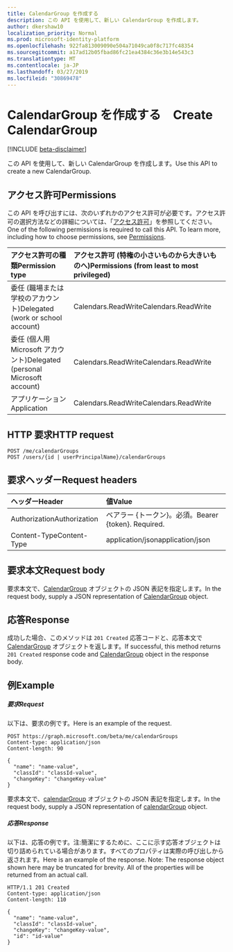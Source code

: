 ```yaml
---
title: CalendarGroup を作成する　
description: この API を使用して、新しい CalendarGroup を作成します。
author: dkershaw10
localization_priority: Normal
ms.prod: microsoft-identity-platform
ms.openlocfilehash: 922fa813009090e504a71049ca0f8c717fc48354
ms.sourcegitcommit: a17ad12b05fbad86fc21ea4384c36e3b14e543c3
ms.translationtype: MT
ms.contentlocale: ja-JP
ms.lasthandoff: 03/27/2019
ms.locfileid: "30869478"
---
```

# <a name="create-calendargroup"></a><span data-ttu-id="b7ed9-103">CalendarGroup を作成する　</span><span class="sxs-lookup"><span data-stu-id="b7ed9-103">Create CalendarGroup</span></span>

[!INCLUDE [beta-disclaimer](../../includes/beta-disclaimer.md)]

<span data-ttu-id="b7ed9-104">この API を使用して、新しい CalendarGroup を作成します。</span><span class="sxs-lookup"><span data-stu-id="b7ed9-104">Use this API to create a new CalendarGroup.</span></span>
## <a name="permissions"></a><span data-ttu-id="b7ed9-105">アクセス許可</span><span class="sxs-lookup"><span data-stu-id="b7ed9-105">Permissions</span></span>
<span data-ttu-id="b7ed9-p101">この API を呼び出すには、次のいずれかのアクセス許可が必要です。アクセス許可の選択方法などの詳細については、「[アクセス許可](/graph/permissions-reference)」を参照してください。</span><span class="sxs-lookup"><span data-stu-id="b7ed9-p101">One of the following permissions is required to call this API. To learn more, including how to choose permissions, see [Permissions](/graph/permissions-reference).</span></span>

|<span data-ttu-id="b7ed9-108">アクセス許可の種類</span><span class="sxs-lookup"><span data-stu-id="b7ed9-108">Permission type</span></span>      | <span data-ttu-id="b7ed9-109">アクセス許可 (特権の小さいものから大きいものへ)</span><span class="sxs-lookup"><span data-stu-id="b7ed9-109">Permissions (from least to most privileged)</span></span>              |
|:--------------------|:---------------------------------------------------------|
|<span data-ttu-id="b7ed9-110">委任 (職場または学校のアカウント)</span><span class="sxs-lookup"><span data-stu-id="b7ed9-110">Delegated (work or school account)</span></span> | <span data-ttu-id="b7ed9-111">Calendars.ReadWrite</span><span class="sxs-lookup"><span data-stu-id="b7ed9-111">Calendars.ReadWrite</span></span>    |
|<span data-ttu-id="b7ed9-112">委任 (個人用 Microsoft アカウント)</span><span class="sxs-lookup"><span data-stu-id="b7ed9-112">Delegated (personal Microsoft account)</span></span> | <span data-ttu-id="b7ed9-113">Calendars.ReadWrite</span><span class="sxs-lookup"><span data-stu-id="b7ed9-113">Calendars.ReadWrite</span></span>    |
|<span data-ttu-id="b7ed9-114">アプリケーション</span><span class="sxs-lookup"><span data-stu-id="b7ed9-114">Application</span></span> | <span data-ttu-id="b7ed9-115">Calendars.ReadWrite</span><span class="sxs-lookup"><span data-stu-id="b7ed9-115">Calendars.ReadWrite</span></span> |

## <a name="http-request"></a><span data-ttu-id="b7ed9-116">HTTP 要求</span><span class="sxs-lookup"><span data-stu-id="b7ed9-116">HTTP request</span></span>
<!-- { "blockType": "ignored" } -->
```http
POST /me/calendarGroups
POST /users/{id | userPrincipalName}/calendarGroups
```
## <a name="request-headers"></a><span data-ttu-id="b7ed9-117">要求ヘッダー</span><span class="sxs-lookup"><span data-stu-id="b7ed9-117">Request headers</span></span>
| <span data-ttu-id="b7ed9-118">ヘッダー</span><span class="sxs-lookup"><span data-stu-id="b7ed9-118">Header</span></span>       | <span data-ttu-id="b7ed9-119">値</span><span class="sxs-lookup"><span data-stu-id="b7ed9-119">Value</span></span> |
|:---------------|:--------|
| <span data-ttu-id="b7ed9-120">Authorization</span><span class="sxs-lookup"><span data-stu-id="b7ed9-120">Authorization</span></span>  | <span data-ttu-id="b7ed9-p102">ベアラー {トークン}。必須。</span><span class="sxs-lookup"><span data-stu-id="b7ed9-p102">Bearer {token}. Required.</span></span>  |
| <span data-ttu-id="b7ed9-123">Content-Type</span><span class="sxs-lookup"><span data-stu-id="b7ed9-123">Content-Type</span></span>  | <span data-ttu-id="b7ed9-124">application/json</span><span class="sxs-lookup"><span data-stu-id="b7ed9-124">application/json</span></span>  |

## <a name="request-body"></a><span data-ttu-id="b7ed9-125">要求本文</span><span class="sxs-lookup"><span data-stu-id="b7ed9-125">Request body</span></span>
<span data-ttu-id="b7ed9-126">要求本文で、[CalendarGroup](../resources/calendargroup.md) オブジェクトの JSON 表記を指定します。</span><span class="sxs-lookup"><span data-stu-id="b7ed9-126">In the request body, supply a JSON representation of [CalendarGroup](../resources/calendargroup.md) object.</span></span>

## <a name="response"></a><span data-ttu-id="b7ed9-127">応答</span><span class="sxs-lookup"><span data-stu-id="b7ed9-127">Response</span></span>

<span data-ttu-id="b7ed9-128">成功した場合、このメソッドは `201 Created` 応答コードと、応答本文で [CalendarGroup](../resources/calendargroup.md) オブジェクトを返します。</span><span class="sxs-lookup"><span data-stu-id="b7ed9-128">If successful, this method returns `201 Created` response code and [CalendarGroup](../resources/calendargroup.md) object in the response body.</span></span>

## <a name="example"></a><span data-ttu-id="b7ed9-129">例</span><span class="sxs-lookup"><span data-stu-id="b7ed9-129">Example</span></span>
##### <a name="request"></a><span data-ttu-id="b7ed9-130">要求</span><span class="sxs-lookup"><span data-stu-id="b7ed9-130">Request</span></span>
<span data-ttu-id="b7ed9-131">以下は、要求の例です。</span><span class="sxs-lookup"><span data-stu-id="b7ed9-131">Here is an example of the request.</span></span>
<!-- {
  "blockType": "request",
  "name": "create_calendargroup_from_user"
}-->
```http
POST https://graph.microsoft.com/beta/me/calendarGroups
Content-type: application/json
Content-length: 90

{
  "name": "name-value",
  "classId": "classId-value",
  "changeKey": "changeKey-value"
}
```
<span data-ttu-id="b7ed9-132">要求本文で、[calendarGroup](../resources/calendargroup.md) オブジェクトの JSON 表記を指定します。</span><span class="sxs-lookup"><span data-stu-id="b7ed9-132">In the request body, supply a JSON representation of [calendarGroup](../resources/calendargroup.md) object.</span></span>
##### <a name="response"></a><span data-ttu-id="b7ed9-133">応答</span><span class="sxs-lookup"><span data-stu-id="b7ed9-133">Response</span></span>
<span data-ttu-id="b7ed9-p103">以下は、応答の例です。注:簡潔にするために、ここに示す応答オブジェクトは切り詰められている場合があります。すべてのプロパティは実際の呼び出しから返されます。</span><span class="sxs-lookup"><span data-stu-id="b7ed9-p103">Here is an example of the response. Note: The response object shown here may be truncated for brevity. All of the properties will be returned from an actual call.</span></span>
<!-- {
  "blockType": "response",
  "truncated": true,
  "@odata.type": "microsoft.graph.calendarGroup"
} -->
```http
HTTP/1.1 201 Created
Content-type: application/json
Content-length: 110

{
  "name": "name-value",
  "classId": "classId-value",
  "changeKey": "changeKey-value",
  "id": "id-value"
}
```

<!-- uuid: 8fcb5dbc-d5aa-4681-8e31-b001d5168d79
2015-10-25 14:57:30 UTC -->
<!--
{
  "type": "#page.annotation",
  "description": "Create CalendarGroup",
  "keywords": "",
  "section": "documentation",
  "tocPath": "",
  "suppressions": [
    "Error: /api-reference/beta/api/user-post-calendargroups.md:\r\n      Exception processing links.\r\n    System.ArgumentException: Link Definition was null. Link text: !INCLUDE [beta-disclaimer](../../includes/beta-disclaimer.md)\r\n      at ApiDoctor.Validation.DocFile.get_LinkDestinations()\r\n      at ApiDoctor.Validation.DocSet.ValidateLinks(Boolean includeWarnings, String[] relativePathForFiles, IssueLogger issues, Boolean requireFilenameCaseMatch, Boolean printOrphanedFiles)"
  ]
}
-->
